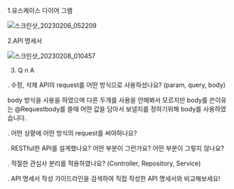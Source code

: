 1.유스케이스 다이어 그램

![스크린샷_20230206_052209](https://user-images.githubusercontent.com/121671967/217019194-ecd7f137-4f14-4511-8582-7f70b23550ac.png)

2.API 명세서

![스크린샷_20230208_010457](https://user-images.githubusercontent.com/121671967/217298141-06eb63c2-31d3-49d9-af88-c40dfbaea670.png)

3. Q n A

. 수정, 삭제 API의 request를 어떤 방식으로 사용하셨나요? (param, query, body)

body 방식을 사용을 하였으며 다른 두개를 사용을 안해봐서 모르지만 body를 쓴이유는 @Requestbody를 쓸때 어떤 값을 담아서 보낼지를 정하기위해 body를 사용하였습니다.

. 어떤 상황에 어떤 방식의 request를 써야하나요?


. RESTful한 API를 설계했나요? 어떤 부분이 그런가요? 어떤 부분이 그렇지 않나요?


. 적절한 관심사 분리를 적용하였나요? (Controller, Repository, Service)


. API 명세서 작성 가이드라인을 검색하여 직접 작성한 API 명세서와 비교해보세요!
